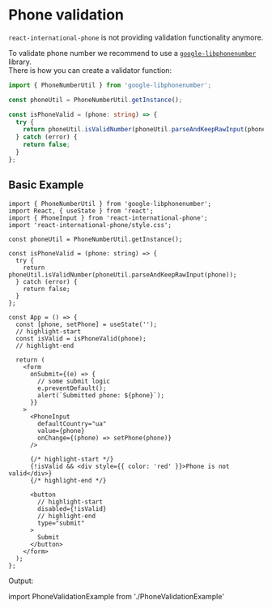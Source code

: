 # Phone validation

`react-international-phone` is not providing validation functionality anymore.

To validate phone number we recommend to use a [`google-libphonenumber`](https://www.npmjs.com/package/google-libphonenumber) library.<br/>
There is how you can create a validator function:

```ts
import { PhoneNumberUtil } from 'google-libphonenumber';

const phoneUtil = PhoneNumberUtil.getInstance();

const isPhoneValid = (phone: string) => {
  try {
    return phoneUtil.isValidNumber(phoneUtil.parseAndKeepRawInput(phone));
  } catch (error) {
    return false;
  }
};
```

## Basic Example

```tsx
import { PhoneNumberUtil } from 'google-libphonenumber';
import React, { useState } from 'react';
import { PhoneInput } from 'react-international-phone';
import 'react-international-phone/style.css';

const phoneUtil = PhoneNumberUtil.getInstance();

const isPhoneValid = (phone: string) => {
  try {
    return phoneUtil.isValidNumber(phoneUtil.parseAndKeepRawInput(phone));
  } catch (error) {
    return false;
  }
};

const App = () => {
  const [phone, setPhone] = useState('');
  // highlight-start
  const isValid = isPhoneValid(phone);
  // highlight-end

  return (
    <form
      onSubmit={(e) => {
        // some submit logic
        e.preventDefault();
        alert(`Submitted phone: ${phone}`);
      }}
    >
      <PhoneInput
        defaultCountry="ua"
        value={phone}
        onChange={(phone) => setPhone(phone)}
      />

      {/* highlight-start */}
      {!isValid && <div style={{ color: 'red' }}>Phone is not valid</div>}
      {/* highlight-end */}

      <button
        // highlight-start
        disabled={!isValid}
        // highlight-end
        type="submit"
      >
        Submit
      </button>
    </form>
  );
};
```

Output:

import PhoneValidationExample from './PhoneValidationExample'

<PhoneValidationExample />
